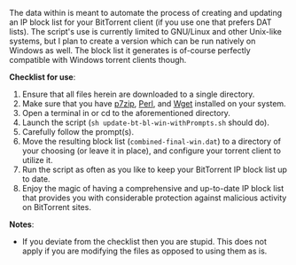 The data within is meant to automate the process of creating and updating an IP block list for your BitTorrent client (if you use one that prefers DAT lists). The script's use is currently limited to GNU/Linux and other Unix-like systems, but I plan to create a version which can be run natively on Windows as well. The block list it generates is of-course perfectly compatible with Windows torrent clients though.

**Checklist for use**:
1. Ensure that all files herein are downloaded to a single directory.
2. Make sure that you have [p7zip](http://p7zip.sourceforge.net/), [Perl](https://www.perl.com/about/), and [Wget](https://www.gnu.org/software/wget/) installed on your system.
3. Open a terminal in or cd to the aforementioned directory.
4. Launch the script (`sh update-bt-bl-win-withPrompts.sh` should do).
5. Carefully follow the prompt(s).
6. Move the resulting block list (`combined-final-win.dat`) to a directory of your choosing (or leave it in place), and configure your torrent client to utilize it.
7. Run the script as often as you like to keep your BitTorrent IP block list up to date.
8. Enjoy the magic of having a comprehensive and up-to-date IP block list that provides you with considerable protection against malicious activity on BitTorrent sites.


**Notes**:
- If you deviate from the checklist then you are stupid. This does not apply if you are modifying the files as opposed to using them as is.
